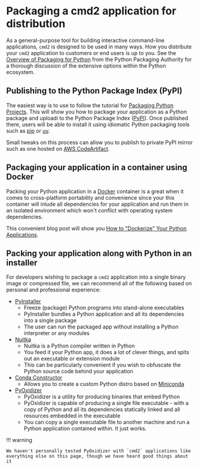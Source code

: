 # Packaging a cmd2 application for distribution

As a general-purpose tool for building interactive command-line applications, `cmd2` is designed to be used in many ways. How you distribute your `cmd2` application to customers or end users is up to you. See the [Overview of Packaging for Python](https://packaging.python.org/overview/) from the Python Packaging Authority for a thorough discussion of the extensive options within the Python ecosystem.

## Publishing to the Python Package Index (PyPI)

The easiest way is to use to follow the tutorial for [Packaging Python Projects](https://packaging.python.org/en/latest/tutorials/packaging-projects/). This will show you how to package your application as a Python package and uploadi to the Python Package Index ([PyPI](https://pypi.org/)). Once published there, users will be able to install it using idiomatic Python packaging tools such as [pip](https://pip.pypa.io/) or [uv](https://github.com/astral-sh/uv).

Small tweaks on this process can allow you to publish to private PyPI mirror such as one hosted on [AWS CodeArtifact](https://aws.amazon.com/codeartifact/).

## Packaging your application in a container using Docker

Packing your Python application in a [Docker](https://www.docker.com/) container is a great when it comes to cross-platform portability and convenience since your this container will inlude all dependencies for your application and run them in an isolated environment which won't conflict with operating system dependencies.

This convenient blog post will show you [How to "Dockerize" Your Python Applications](https://www.docker.com/blog/how-to-dockerize-your-python-applications/).

## Packing your application along with Python in an installer

For developers wishing to package a `cmd2` application into a single binary image or compressed file, we can recommend all of the following based on personal and professional experience:

-   [PyInstaller](https://www.pyinstaller.org)
    -   Freeze (package) Python programs into stand-alone executables
    -   PyInstaller bundles a Python application and all its dependencies into a single package
    -   The user can run the packaged app without installing a Python interpreter or any modules
-   [Nuitka](https://nuitka.net)
    -   Nuitka is a Python compiler written in Python
    -   You feed it your Python app, it does a lot of clever things, and spits out an executable or extension module
    -   This can be particularly convenient if you wish to obfuscate the Python source code behind your application
-   [Conda Constructor](https://github.com/conda/constructor)
    -   Allows you to create a custom Python distro based on [Miniconda](https://docs.conda.io/en/latest/miniconda.html)
-   [PyOxidizer](https://github.com/indygreg/PyOxidizer)
    -   PyOxidizer is a utility for producing binaries that embed Python
    -   PyOxidizer is capable of producing a single file executable - with a copy of Python and all its dependencies statically linked and all resources embedded in the executable
    -   You can copy a single executable file to another machine and run a Python application contained within. It just works.

!!! warning

    We haven't personally tested PyOxidizer with `cmd2` applications like everything else on this page, though we have heard good things about it
